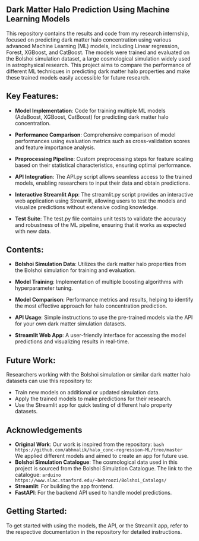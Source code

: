 ## Dark Matter Halo Prediction Using Machine Learning Models
This repository contains the results and code from my research internship, focused on predicting dark matter halo concentration using various advanced Machine Learning (ML) models, including Linear regression, Forest, XGBoost, and CatBoost. The models were trained and evaluated on the Bolshoi simulation dataset, a large cosmological simulation widely used in astrophysical research. This project aims to compare the performance of different ML techniques in predicting dark matter halo properties and make these trained models easily accessible for future research.

## Key Features:
- **Model Implementation**: Code for training multiple ML models (AdaBoost, XGBoost, CatBoost) for predicting dark matter halo concentration.
- **Performance Comparison**: Comprehensive comparison of model performances using evaluation metrics such as cross-validation scores and feature importance analysis.

- **Preprocessing Pipeline**: Custom preprocessing steps for feature scaling based on their statistical characteristics, ensuring optimal performance.

- **API Integration**: The API.py script allows seamless access to the trained models, enabling researchers to input their data and obtain predictions.

- **Interactive Streamlit App**: The streamlit.py script provides an interactive web application using Streamlit, allowing users to test the models and visualize predictions without extensive coding knowledge.

- **Test Suite**: The test.py file contains unit tests to validate the accuracy and robustness of the ML pipeline, ensuring that it works as expected with new data.

## Contents:
- **Bolshoi Simulation Data**: Utilizes the dark matter halo properties from the Bolshoi simulation for training and evaluation.

- **Model Training**: Implementation of multiple boosting algorithms with hyperparameter tuning.

- **Model Comparison**: Performance metrics and results, helping to identify the most effective approach for halo concentration prediction.

- **API Usage**: Simple instructions to use the pre-trained models via the API for your own dark matter simulation datasets.

- **Streamlit Web App**: A user-friendly interface for accessing the model predictions and visualizing results in real-time.

## Future Work:
Researchers working with the Bolshoi simulation or similar dark matter halo datasets can use this repository to:

- Train new models on additional or updated simulation data.
- Apply the trained models to make predictions for their research.
- Use the Streamlit app for quick testing of different halo property datasets.

## Acknowledgements
- **Original Work**: Our work is inspired from the repository: ```bash https://github.com/abhmalik/halo_conc-regression-ML/tree/master ```
                    We applied different models and aimed to create an app for future use.
- **Bolshoi Simulation Catalogue**: The cosmological data used in this project is sourced from the Bolshoi Simulation Catalogue.
                                  The link to the catalogue: 
                                  ```arduino
                                  https://www.slac.stanford.edu/~behroozi/Bolshoi_Catalogs/
                                  ```
- **Streamlit**: For building the app frontend.
- **FastAPI**: For the backend API used to handle model predictions.

## Getting Started:
To get started with using the models, the API, or the Streamlit app, refer to the respective documentation in the repository for detailed instructions.
